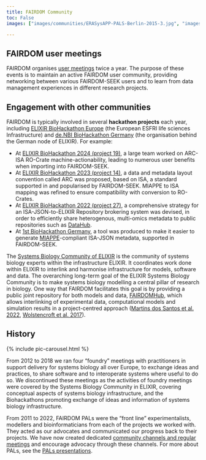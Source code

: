 ```yaml
---
title: FAIRDOM Community
toc: False
images: ["images/communities/ERASysAPP-PALS-Berlin-2015-3.jpg", "images/communities/Gruppe_15-09-15_0005_a_0.jpg","images/communities/neu1.jpg","images/communities/neu7.jpg","images/communities/neu8.jpg", "images/communities/old1.jpg", "images/communities/old2.jpg", "images/communities/old5.jpg", "images/communities/Workshop_Olga_Krebs_157.jpg"]

---
```


## FAIRDOM user meetings

FAIRDOM organises [user meetings](https://fair-dom.org/events) twice a year. The purpose of these events is to maintain an active FAIRDOM user community, providing networking between various FAIRDOM-SEEK users and to learn from data management experiences in different research projects. 

## Engagement with other communities

FAIRDOM is typically involved in several **hackathon projects** each year, including [ELIXIR BioHackathon Europe](https://biohackathon-europe.org) (the European ESFRI life sciences Infrastructure) and [de.NBI BioHackathon Germany](https://www.denbi.de/de-nbi-events) (the organisation behind the German node of ELIXIR). For example:

- At [ELIXIR BioHackathon 2024 (project 19)](https://github.com/elixir-europe/biohackathon-projects-2024/blob/main/19.md), a large team worked on ARC-ISA RO-Crate machine-actionability, leading to  numerous user benefits when importing into FAIRDOM-SEEK.
- At [ELIXIR BioHackathon 2023 (project 14)](https://osf.io/preprints/biohackrxiv/7y2jh), a data and metadata layout convention called ARC was proposed, based on ISA, a standard supported in and popularised by FAIRDOM-SEEK. MIAPPE to ISA mapping was refined to ensure compatibility with conversion to RO-Crates.
- At [ELIXIR BioHackathon 2022 (project 27)](https://github.com/elixir-europe/biohackathon-projects-2022/blob/main/27/paper.md), a comprehensive strategy for an ISA-JSON-to-ELIXIR Repository brokering system was devised, in order to efficiently share heterogenous, multi-omics metadata to public repositories such as [DataHub](/fairdom-in-use/Datahub).
- At [1st BioHackathon Germany](https://www.denbi.de/de-nbi-events/1479-miappe-wizard-enabling-easy-creation-of-miappe-compliant-isa-metadata-for-plant-phenotyping-experiments), a tool was produced to make it easier to generate [MIAPPE](/fairdom-in-use/plant-is-and-miappe)-compliant ISA-JSON metadata, supported in FAIRDOM-SEEK. 

The [Systems Biology Community of ELIXIR](https://elixir-europe.org/communities/systems-biology) is the community of systems biology experts within the infrastructure ELIXIR. It coordinates work done within ELIXIR to interlink and harmonise infrastructure for models, software and data. The overarching long-term goal of the ELIXIR Systems Biology Community is to make systems biology modelling a central pillar of research in biology. 
One way that FAIRDOM facilitates this goal is by providing a public joint repository for both models and data, [FAIRDOMHub](/fairdom-in-use/fairdomhub), 
which allows interlinking of experimental data, computational models and simulation results in a project-centred approach 
([Martins dos Santos et al. 2022](https://f1000research.com/articles/11-1265/v1), [Wolstencroft et al. 2017](https://doi.org/10.1093/nar/gkw1032)).


## History

{% include pic-carousel.html %}

From 2012 to 2018 we ran four “foundry” meetings with practitioners in support delivery for systems biology all over Europe, to exchange ideas and practices, to share software and to interoperate systems where useful to do so. We discontinued these meetings as the activities of foundry meetings were covered by the Systems Biology Community in ELIXIR, covering  conceptual aspects of systems biology infrastructure, and the Biohackathons promoting exchange of ideas and information of systems biology infrastructure.

From 2011 to 2022, FAIRDOM PALs were the “front line” experimentalists, modellers and bioinformaticians from each of the projects we worked with. They acted as our advocates and communicated our progress back to their projects. We have now created dedicated [community channels and regular meetings](/get_involved) and encourage advocacy through these channels. For more about PALs, see the [PALs presentations](https://fairdomhub.org/presentations?filter%5Bquery%5D=pals&order=created_at_desc). 

